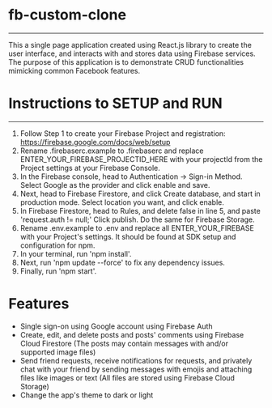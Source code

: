 # fb-custom-clone

---

This a single page application created using React.js library to create the user interface, and interacts with and stores data using Firebase services.
The purpose of this application is to demonstrate CRUD functionalities mimicking common Facebook features.

# Instructions to SETUP and RUN

---

1. Follow Step 1 to create your Firebase Project and registration: https://firebase.google.com/docs/web/setup
2. Rename .firebaserc.example to .firebaserc and replace ENTER_YOUR_FIREBASE_PROJECTID_HERE with your projectId from the Project settings at your Firebase Console.
3. In the Firebase console, head to Authentication -> Sign-in Method. Select Google as the provider and click enable and save.
4. Next, head to Firebase Firestore, and click Create database, and start in production mode. Select location you want, and click enable.
5. In Firebase Firestore, head to Rules, and delete false in line 5, and paste 'request.auth != null;' Click publish. Do the same for Firebase Storage.
6. Rename .env.example to .env and replace all ENTER_YOUR_FIREBASE with your Project's settings. It should be found at SDK setup and configuration for npm.
7. In your terminal, run 'npm install'.
8. Next, run 'npm update --force' to fix any dependency issues.
9. Finally, run 'npm start'.

# Features

- Single sign-on using Google account using Firebase Auth
- Create, edit, and delete posts and posts' comments using Firebase Cloud Firestore (The posts may contain messages with and/or supported image files)
- Send friend requests, receive notifications for requests, and privately chat with your friend by sending messages with emojis and attaching files like images or text (All files are stored using Firebase Cloud Storage)
- Change the app's theme to dark or light